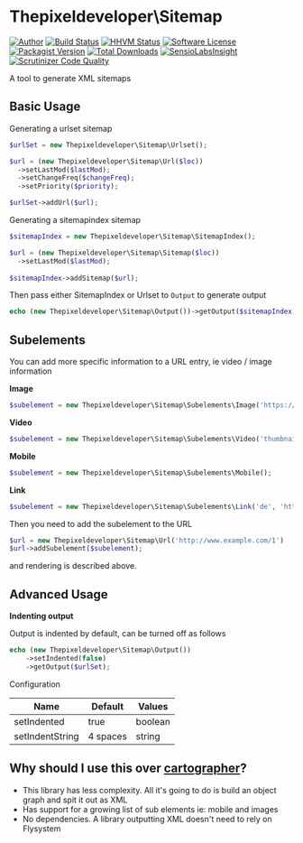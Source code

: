 Thepixeldeveloper\Sitemap
=========================

[![Author](http://img.shields.io/badge/author-@colonelrosa-blue.svg)](https://twitter.com/colonelrosa)
[![Build Status](https://img.shields.io/travis/ThePixelDeveloper/Sitemap/master.svg)](https://travis-ci.org/ThePixelDeveloper/Sitemap)
[![HHVM Status](http://hhvm.h4cc.de/badge/thepixeldeveloper/sitemap.png?style=flat)](http://hhvm.h4cc.de/package/thepixeldeveloper/sitemap)
[![Software License](https://img.shields.io/badge/license-MIT-brightgreen.svg)](LICENSE)
[![Packagist Version](https://img.shields.io/packagist/v/thepixeldeveloper/sitemap.svg)](https://packagist.org/packages/thepixeldeveloper/sitemap)
[![Total Downloads](https://img.shields.io/packagist/dt/thepixeldeveloper/sitemap.svg)](https://packagist.org/packages/thepixeldeveloper/sitemap)
[![SensioLabsInsight](https://img.shields.io/sensiolabs/i/ed6d56e8-c908-44dc-9154-a8edc8b168bc.svg)](https://insight.sensiolabs.com/projects/ed6d56e8-c908-44dc-9154-a8edc8b168bc)
[![Scrutinizer Code Quality](https://scrutinizer-ci.com/g/ThePixelDeveloper/Sitemap/badges/quality-score.png?b=master)](https://scrutinizer-ci.com/g/ThePixelDeveloper/Sitemap/?branch=master)


A tool to generate XML sitemaps

Basic Usage
-----

Generating a urlset sitemap

``` php
$urlSet = new Thepixeldeveloper\Sitemap\Urlset(); 

$url = (new Thepixeldeveloper\Sitemap\Url($loc))
  ->setLastMod($lastMod);
  ->setChangeFreq($changeFreq);
  ->setPriority($priority);

$urlSet->addUrl($url);
```

Generating a sitemapindex sitemap


``` php
$sitemapIndex = new Thepixeldeveloper\Sitemap\SitemapIndex(); 

$url = (new Thepixeldeveloper\Sitemap\Sitemap($loc))
  ->setLastMod($lastMod);
  
$sitemapIndex->addSitemap($url);
```

Then pass either SitemapIndex or Urlset to `Output` to generate output


``` php
echo (new Thepixeldeveloper\Sitemap\Output())->getOutput($sitemapIndex);
```

Subelements
-----------

You can add more specific information to a URL entry, ie video / image information

**Image**

``` php
$subelement = new Thepixeldeveloper\Sitemap\Subelements\Image('https://s3.amazonaws.com/path/to/image');
```

**Video**

``` php
$subelement = new Thepixeldeveloper\Sitemap\Subelements\Video('thumbnail', 'title', 'description');
```

**Mobile**

``` php
$subelement = new Thepixeldeveloper\Sitemap\Subelements\Mobile();
```

**Link**

``` php
$subelement = new Thepixeldeveloper\Sitemap\Subelements\Link('de', 'http://www.example.com/schweiz-deutsch/');
```

Then you need to add the subelement to the URL

``` php
$url = new Thepixeldeveloper\Sitemap\Url('http://www.example.com/1')
$url->addSubelement($subelement);
```

and rendering is described above.

Advanced Usage
--------------

**Indenting output**

Output is indented by default, can be turned off as follows

``` php
echo (new Thepixeldeveloper\Sitemap\Output())
    ->setIndented(false)
    ->getOutput($urlSet);
```

Configuration

Name | Default | Values
---- | ------- | ------
setIndented | true | boolean
setIndentString | 4 spaces | string


Why should I use this over [cartographer](https://github.com/tackk/cartographer)?
----

* This library has less complexity. All it's going to do is build an object graph and spit it out as XML
* Has support for a growing list of sub elements ie: mobile and images
* No dependencies. A library outputting XML doesn't need to rely on Flysystem
